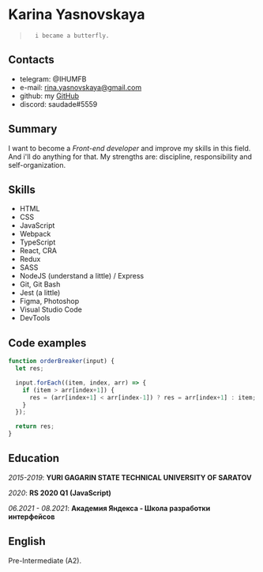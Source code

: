 # Karina Yasnovskaya
>       i became a butterfly.

## Contacts
* telegram: @IHUMFB
* e-mail: rina.yasnovskaya@gmail.com
* github: my [GitHub](https://github.com/RinaYasnovskaya)
* discord: saudade#5559

## Summary
I want to become a *Front-end developer* and improve my skills in this field. And i'll do anything for that.  My strengths are: discipline, responsibility and self-organization.

## Skills
* HTML
* CSS
* JavaScript
* Webpack
* TypeScript
* React, CRA
* Redux
* SASS
* NodeJS (understand a little) / Express
* Git, Git Bash
* Jest (a little) 
* Figma, Photoshop
* Visual Studio Code
* DevTools

## Code examples
```javascript
function orderBreaker(input) {
  let res;

  input.forEach((item, index, arr) => {
    if (item > arr[index+1]) {
      res = (arr[index+1] < arr[index-1]) ? res = arr[index+1] : item;
    }
  });

  return res;
}
```

## Education
*2015-2019*:  **YURI GAGARIN STATE TECHNICAL UNIVERSITY OF SARATOV**

*2020*:  **RS 2020 Q1 (JavaScript)**

*06.2021 - 08.2021*: **Академия Яндекса - Школа разработки интерфейсов**

## English
Pre-Intermediate (A2).
